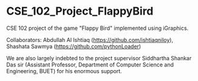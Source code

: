 # CSE_102_Project_FlappyBird
CSE 102 project of the game "Flappy Bird" implemented using iGraphics.

Collaborators: Abdullah Al Ishtiaq (https://github.com/ishtiaqniloy), Shashata Sawmya (https://github.com/pythonLoader)

We are also largely indebted to the project supervisor Siddhartha Shankar Das sir (Assistant Professor, Department of Computer Science and Engineering, BUET) for his enormous support.

